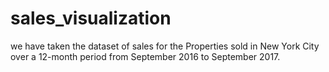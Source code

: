 # sales_visualization
we have taken the dataset of sales for the Properties sold in New York City over a 12-month period from September 2016 to September 2017.
